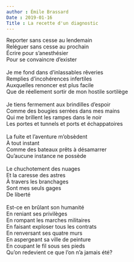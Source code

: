 ```yaml
---
author : Émile Brassard
Date : 2019-01-16
Title : La recette d'un diagnostic
---
```

Reporter sans cesse au lendemain\
Reléguer sans cesse au prochain\
Écrire pour s’anesthésier\
Pour se convaincre d’exister\
\
Je me fond dans d’inlassables rêveries\
Remplies d’incohérences infertiles\
Auxquelles renoncer est plus facile\
Que de réellement sortir de mon hostile sortilège\
\
Je tiens fermement aux brindilles d’espoir\
Comme des bougies serrées dans mes mains\
Qui me brillent les rampes dans le noir\
Les portes et tunnels et ports et échappatoires\
\
La fuite et l’aventure m’obsèdent\
À tout instant\
Comme des bateaux prêts à désamarrer\
Qu’aucune instance ne possède\
\
Le chuchotement des nuages\
Et la caresse des astres\
À travers les branchages\
Sont mes seuls gages\
De liberté\
\
Est-ce en brûlant son humanité\
En reniant ses privilèges\
En rompant les marches militaires\
En faisant exploser tous les contrats\
En renversant ses quatre murs\
En aspergeant sa ville de peinture\
En coupant le fil sous ses pieds\
Qu’on redevient ce que l’on n’a jamais été?

